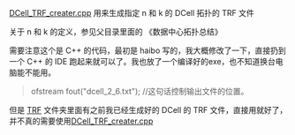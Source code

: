 [DCell_TRF_creater.cpp]() 用来生成指定 n 和 k 的 DCell 拓扑的 TRF 文件

关于 n 和 k 的定义，参见父目录里面的 《数据中心拓扑总结》

需要注意这个是 C++ 的代码，最初是 haibo 写的，我大概修改了一下，直接扔到一个 C++ 的 IDE 跑起来就可以了。我也放了一个编译好的exe，也不知道换台电脑能不能用。

> ofstream fout("dcell_2_6.txt"); //这句话控制输出文件的位置。

但是 [TRF]() 文件夹里面有之前我已经生成好的 DCell 的 TRF 文件，直接用就好了，并不真的需要使用[DCell_TRF_creater.cpp]()